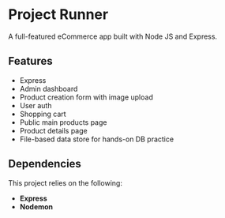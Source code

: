 # Project Runner

A full-featured eCommerce app built with Node JS and Express. 

## Features

- Express 
- Admin dashboard
- Product creation form with image upload
- User auth
- Shopping cart
- Public main products page
- Product details page
- File-based data store for hands-on DB practice

## Dependencies

This project relies on the following:

- **Express**
- **Nodemon**
